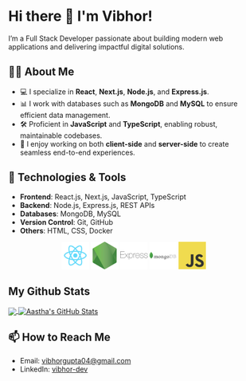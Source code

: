 # Hi there 👋 I'm Vibhor!

I’m a Full Stack Developer passionate about building modern web applications and delivering impactful digital solutions.

## 👨‍💻 About Me
- 💻 I specialize in **React**, **Next.js**, **Node.js**, and **Express.js**.
- 📊 I work with databases such as **MongoDB** and **MySQL** to ensure efficient data management.
- 🛠️ Proficient in **JavaScript** and **TypeScript**, enabling robust, maintainable codebases.
- 🎯 I enjoy working on both **client-side** and **server-side** to create seamless end-to-end experiences.

## 🔧 Technologies & Tools
- **Frontend**: React.js, Next.js, JavaScript, TypeScript
- **Backend**: Node.js, Express.js, REST APIs
- **Databases**: MongoDB, MySQL
- **Version Control**: Git, GitHub
- **Others**: HTML, CSS, Docker

<p align="center">
  <img src="https://raw.githubusercontent.com/github/explore/80688e429a7d4ef2fca1e82350fe8e3517d3494d/topics/react/react.png" alt="react" width="55" height="55"/>
  <img src="https://raw.githubusercontent.com/github/explore/80688e429a7d4ef2fca1e82350fe8e3517d3494d/topics/nodejs/nodejs.png" alt="node" width="55" height="55"/>
  <img src="https://raw.githubusercontent.com/github/explore/80688e429a7d4ef2fca1e82350fe8e3517d3494d/topics/express/express.png" alt="express" width="55" height="55"/>
  <img src="https://raw.githubusercontent.com/github/explore/80688e429a7d4ef2fca1e82350fe8e3517d3494d/topics/mongodb/mongodb.png" alt="mongodb" width="55" height="55"/>
  <img src="https://raw.githubusercontent.com/github/explore/80688e429a7d4ef2fca1e82350fe8e3517d3494d/topics/javascript/javascript.png" alt="javascript" width="55" height="55"/>
</p>

## My Github Stats 
<a href="https://github.com/vibhorgupta04/vibhorgupta04">
  <img align="center" src="https://github-readme-stats.vercel.app/api/top-langs/?username=vibhorgupta04&hide=java,html&title_color=ffffff&text_color=c9cacc&icon_color=2bbc8a&bg_color=1d1f21&theme=gruvbox" />
</a>
<a href="https://github.com/vibhorgupta04/vibhorgupta04">
  <img align="center" src="https://github-readme-stats.vercel.app/api?username=vibhorgupta04&show_icons=true&line_height=27&count_private=true&title_color=ffffff&text_color=c9cacc&icon_color=2bbc8a&bg_color=1d1f21&theme=gruvbox" alt="Aastha's GitHub Stats" />
</a>

## 📫 How to Reach Me
- Email: vibhorgupta04@gmail.com
- LinkedIn: [vibhor-dev]([https://linkedin.com/in/yourprofile](https://www.linkedin.com/in/vibhor-dev/))
